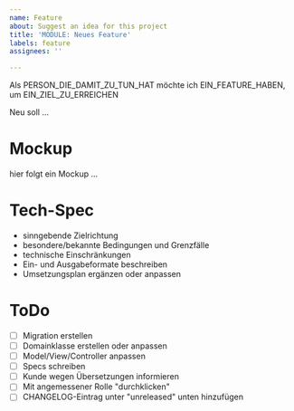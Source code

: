 ```yaml
---
name: Feature
about: Suggest an idea for this project
title: 'MODULE: Neues Feature'
labels: feature
assignees: ''

---
```


Als PERSON_DIE_DAMIT_ZU_TUN_HAT
möchte ich EIN_FEATURE_HABEN,
um EIN_ZIEL_ZU_ERREICHEN

Neu soll ...

# Mockup

hier folgt ein Mockup ...

# Tech-Spec

- sinngebende Zielrichtung
- besondere/bekannte Bedingungen und Grenzfälle
- technische Einschränkungen
- Ein- und Ausgabeformate beschreiben
- Umsetzungsplan ergänzen oder anpassen

# ToDo

- [ ] Migration erstellen
- [ ] Domainklasse erstellen oder anpassen
- [ ] Model/View/Controller anpassen
- [ ] Specs schreiben
- [ ] Kunde wegen Übersetzungen informieren
- [ ] Mit angemessener Rolle "durchklicken"
- [ ] CHANGELOG-Eintrag unter "unreleased" unten hinzufügen
